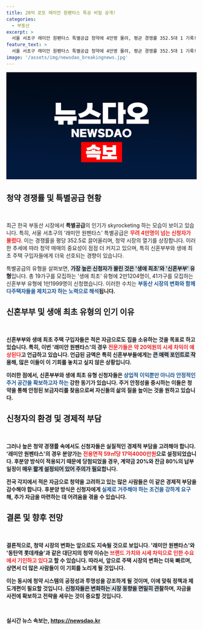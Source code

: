```yaml
---
title: 20억 로또 래미안 원펜타스 특공 비밀 공개!
categories:
  - 부동산
excerpt: >
  서울 서초구 래미안 원펜타스 특별공급 청약에 4만명 몰려, 평균 경쟁률 352.5대 1 기록! 동탄역 롯데캐슬 재공급에도 뜨거운 관심이 쏟아지며, 2가구 모집에 9857명이 신청하는 등 로또 청약 열풍이 계속되고 있다.
feature_text: >
  서울 서초구 래미안 원펜타스 특별공급 청약에 4만명 몰려, 평균 경쟁률 352.5대 1 기록! 동탄역 롯데캐슬 재공급에도 뜨거운 관심이 쏟아지며, 2가구 모집에 9857명이 신청하는 등 로또 청약 열풍이 계속되고 있다.
image: '/assets/img/newsdao_breakingnews.jpg'
---
```


<p><img src="/assets/img/newsdao_breakingnews.jpg" alt="ontimetimes 속보" /></p>

<h2 data-ke-size="size26">청약 경쟁률 및 특별공급 현황</h2>

<p data-ke-size="size16">&nbsp;</p>

<p data-ke-size="size16">최근 한국 부동산 시장에서 <b>특별공급</b>의 인기가 skyrocketing 하는 모습이 보이고 있습니다. 특히, 서울 서초구의 '래미안 원펜타스' 특별공급은 <b><span style="color: #ee2323;">무려 4만명이 넘는 신청자가 몰렸다</span></b>. 이는 경쟁률을 평당 352.5로 끌어올리며, 청약 시장의 열기를 상징합니다. 이러한 추세에 따라 청약 매매의 중요성이 점점 더 커지고 있으며, 특히 신혼부부와 생애 최초 주택 구입자들에게 더욱 선호되는 경향이 있습니다. </p>

<p data-ke-size="size16">특별공급의 유형을 살펴보면, <b><span style="background-color: #21538527;">가장 높은 신청자가 몰린 것은 '생애 최초'와 '신혼부부' 유형</span></b>입니다. 총 19가구를 모집하는 '생애 최초' 유형에 2만1204명이, 41가구를 모집하는 신혼부부 유형에 1만1999명이 신청했습니다. 이러한 수치는 <b><span style="color: #1a5490;">부동산 시장의 변화와 함께 다주택자들을 제치고자 하는 노력으로 해석</span><b>됩니다.</p>

<h2 data-ke-size="size26">신혼부부 및 생애 최초 유형의 인기 이유</h2>

<p data-ke-size="size16">&nbsp;</p>

<p data-ke-size="size16">신혼부부와 생애 최초 주택 구입자들은 적은 자금으로도 집을 소유하는 것을 목표로 하고 있습니다. 특히, 이번 '래미안 원펜타스'의 경우 <b><span style="color: #ee2323;">전문가들은 약 20억원의 시세 차익이 예상된다</span></b>고 언급하고 있습니다. 언급된 금액은 특히 신혼부부들에게는 <b><span style="background-color: #21538527;">큰 매력 포인트로 작용</span></b>해, 많은 이들이 이 기회를 놓치고 싶지 않은 상황입니다.</p>

<p data-ke-size="size16">이러한 점에서, 신혼부부와 생애 최초 유형 신청자들은 <b><span style="color: #1a5490;">상업적 이익뿐만 아니라 안정적인 주거 공간을 확보하고자 하는</span></b> 강한 동기가 있습니다. 주거 안정성을 중시하는 이들은 청약을 통해 안정된 보금자리를 찾음으로써 자신들의 삶의 질을 높이는 것을 원하고 있습니다.</p>

<h2 data-ke-size="size26">신청자의 환경 및 경제적 부담</h2>

<p data-ke-size="size16">&nbsp;</p>

<p data-ke-size="size16">그러나 높은 <b>청약 경쟁률</b> 속에서도 신청자들은 실질적인 경제적 부담을 고려해야 합니다. '래미안 원펜타스'의 경우 분양가는 <b><span style="color: #ee2323;">전용면적 59㎡당 17억4000만원</span></b>으로 설정되었습니다. 후분양 방식이 적용되기 때문에 당첨되었을 경우, 계약금 20%와 잔금 80%의 납부 일정이 <b><span style="background-color: #21538527;">매우 짧게 설정되어 있어 주의가 필요</span></b>합니다.</p>

<p data-ke-size="size16">전국 각지에서 적은 자금으로 청약을 고려하고 있는 많은 사람들은 이 같은 경제적 부담을 감수해야 합니다. 후분양 방식은 신청자에게 <b><span style="color: #1a5490;">실제로 거주해야 하는 조건을 강하게 요구</span></b>해, 추가 자금을 마련하는 데 어려움을 겪을 수 있습니다.</p>

<h2 data-ke-size="size26">결론 및 향후 전망</h2>

<p data-ke-size="size16">&nbsp;</p>

<p data-ke-size="size16">결론적으로, <b>청약 시장</b>의 변화는 앞으로도 지속될 것으로 보입니다. '래미안 원펜타스'와 '동탄역 롯데캐슬'과 같은 대단지의 청약 이슈는 <b><span style="color: #ee2323;">브랜드 가치와 시세 차익으로 인한 수요에서 기인하고 있다</span></b>고 할 수 있습니다. 따라서, 앞으로 주택 시장의 변화는 더욱 빠르며, 상면서 더 많은 사람들이 이 기회를 노리게 될 것입니다.</p>

<p data-ke-size="size16">이는 동시에 청약 시스템의 공정성과 투명성을 강조하게 될 것이며, 이에 맞춰 정책과 제도개편이 필요할 것입니다. <b><span style="background-color: #21538527;">신청자들은 변화하는 시장 동향을 면밀히 관찰</span></b>하며, 자금을 사전에 확보하고 전략을 세우는 것이 중요할 것입니다.</p>

<p data-ke-size="size16">&nbsp;</p>
실시간 뉴스 속보는, <a href="https://newsdao.kr" rel="dofollow">https://newsdao.kr</a>


